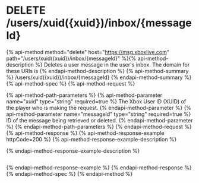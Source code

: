 # DELETE /users/xuid({xuid})/inbox/{messageId}

{% api-method method="delete" host="https://msg.xboxlive.com" path="/users/xuid({xuid})/inbox/{messageId}" %}{% api-method-description %}
Deletes a user message in the user's inbox. The domain for these URIs is 
{% endapi-method-description %}
{% api-method-summary %}
/users/xuid({xuid})/inbox/{messageId}
{% endapi-method-summary %}
{% api-method-spec %}
{% api-method-request %}

{% api-method-path-parameters %}
{% api-method-parameter name="xuid" type="string" required=true %}
The Xbox User ID (XUID) of the player who is making the request.
{% endapi-method-parameter %}
{% api-method-parameter name="messageId" type="string" required=true %}
ID of the message being retrieved or deleted.
{% endapi-method-parameter %}
{% endapi-method-path-parameters %}
{% endapi-method-request %}
{% api-method-response %}
{% api-method-response-example httpCode=200 %}
{% api-method-response-example-description %}

{% endapi-method-response-example-description %}

```text
```
{% endapi-method-response-example %}
{% endapi-method-response %}
{% endapi-method-spec %}
{% endapi-method %}
